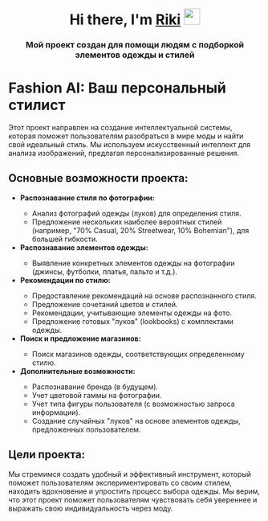 <h1 align="center">Hi there, I'm <a href="https://github.com/rikivivi" target="_blank">Riki</a> 
<img src="https://github.com/blackcater/blackcater/raw/main/images/Hi.gif" height="32"/></h1>
<h3 align="center">Мой проект создан для помощи людям с подборкой элементов одежды и стилей</h3>
<h1>Fashion AI: Ваш персональный стилист</h1>
<p>
        Этот проект направлен на создание интеллектуальной системы, которая поможет пользователям разобраться в мире моды и найти свой идеальный стиль.  Мы используем искусственный интеллект для анализа изображений, предлагая персонализированные решения.
    </p>
<h2>Основные возможности проекта:</h2>
<ul>
        <li><b>Распознавание стиля по фотографии:</b></li>
        <ul>
            <li>Анализ фотографий одежды (луков) для определения стиля.</li>
            <li>Предложение нескольких наиболее вероятных стилей (например, "70% Casual, 20% Streetwear, 10% Bohemian"), для большей гибкости.</li>
        </ul>

<li><b>Распознавание элементов одежды:</b></li>
        <ul>
            <li>Выявление конкретных элементов одежды на фотографии (джинсы, футболки, платья, пальто и т.д.).</li>
        </ul>
<li><b>Рекомендации по стилю:</b></li>
        <ul>
            <li>Предоставление рекомендаций на основе распознанного стиля.</li>
            <li>Предложение сочетаний цветов и стилей.</li>
            <li>Рекомендации, учитывающие элементы одежды на фото.</li>
            <li>Предложение готовых "луков" (lookbooks) с комплектами одежды.</li>
        </ul>
<li><b>Поиск и предложение магазинов:</b></li>
        <ul>
            <li>Поиск магазинов одежды, соответствующих определенному стилю.</li>
        </ul>
<li><b>Дополнительные возможности:</b></li>
        <ul>
          <li>Распознавание бренда (в будущем).</li>
          <li>Учет цветовой гаммы на фотографии.</li>
            <li>Учет типа фигуры пользователя (с возможностью запроса информации).</li>
            <li>Создание случайных "луков" на основе элементов одежды, предложенных пользователем.</li>
        </ul>
    </ul>
<h2>Цели проекта:</h2>
<p>
        Мы стремимся создать удобный и эффективный инструмент, который поможет пользователям экспериментировать со своим стилем, находить вдохновение и упростить процесс выбора одежды. Мы верим, что этот проект поможет пользователям чувствовать себя увереннее и выражать свою индивидуальность через моду.
    </p>
